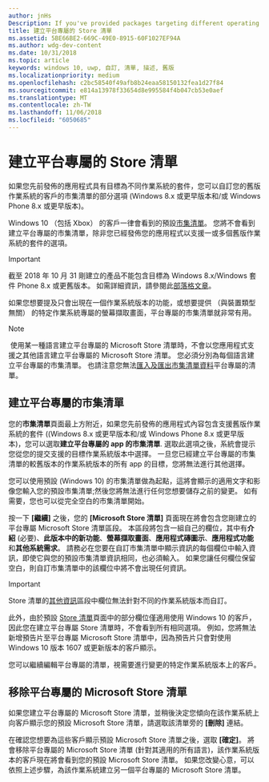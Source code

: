 ```yaml
---
author: jnHs
Description: If you've provided packages targeting different operating systems, you have the option to customize parts of your Store listing for different targeted operating systems.
title: 建立平台專屬的 Store 清單
ms.assetid: 5BE66BE2-669C-49E0-8915-60F1027EF94A
ms.author: wdg-dev-content
ms.date: 10/31/2018
ms.topic: article
keywords: windows 10, uwp, 自訂, 清單, 描述, 舊版
ms.localizationpriority: medium
ms.openlocfilehash: c2bc58540f49afb8b24eaa58150132fea1d27f84
ms.sourcegitcommit: e814a13978f33654d8e995584f4b047cb53e0aef
ms.translationtype: MT
ms.contentlocale: zh-TW
ms.lasthandoff: 11/06/2018
ms.locfileid: "6050685"
---
```

# <a name="create-platform-specific-store-listings"></a>建立平台專屬的 Store 清單


如果您先前發佈的應用程式具有目標為不同作業系統的套件，您可以自訂您的舊版作業系統的客戶的市集清單的部分選項 (Windows 8.x 或更早版本和/或 Windows Phone 8.x 或更早版本)。 

Windows 10 （包括 Xbox） 的客戶一律會看到的預設[市集清單](create-app-store-listings.md)。 您將不會看到建立平台專屬的市集清單，除非您已經發佈您的應用程式以支援一或多個舊版作業系統的套件的選項。 

> [!IMPORTANT]
> 截至 2018 年 10 月 31 剛建立的產品不能包含目標為 Windows 8.x/Windows 套件 Phone 8.x 或更舊版本。 如需詳細資訊，請參閱此[部落格文章](https://blogs.windows.com/buildingapps/2018/08/20/important-dates-regarding-apps-with-windows-phone-8-x-and-earlier-and-windows-8-8-1-packages-submitted-to-microsoft-store/#SzKghBbqDMlmAO4c.97)。

如果您想要提及只會出現在一個作業系統版本的功能，或想要提供 （與裝置類型無關） 的特定作業系統專屬的螢幕擷取畫面，平台專屬的市集清單就非常有用。

> [!NOTE]
> 使用某一種語言建立平台專屬的 Microsoft Store 清單時，不會以您應用程式支援之其他語言建立平台專屬的 Microsoft Store 清單。 您必須分別為每個語言建立平台專屬的市集清單。 也請注意您無法[匯入及匯出市集清單資料](import-and-export-store-listings.md)平台專屬的清單。


## <a name="creating-a-platform-specific-store-listing"></a>建立平台專屬的市集清單

您的**市集清單**頁面最上方附近，如果您先前發佈的應用程式內容包含支援舊版作業系統的套件 ((Windows 8.x 或更早版本和/或 Windows Phone 8.x 或更早版本)，您可以選取**建立平台專屬的 app 的市集清單**. 選取此選項之後，系統會提示您從您的提交支援的目標作業系統版本中選擇。 一旦您已經建立平台專屬的市集清單的較舊版本的作業系統版本的所有 app 的目標，您將無法進行其他選擇。

您可以使用預設 (Windows 10) 的市集清單做為起點，這將會顯示的適用文字和影像您輸入您的預設市集清單;然後您將無法進行任何您想要儲存之前的變更。 如有需要，您也可以從完全空白的市集清單開始。

按一下 **\[繼續\]** 之後，您的 **\[Microsoft Store 清單\]** 頁面現在將會包含您剛建立的平台專屬 Microsoft Store 清單區段。 本區段將包含一組自己的欄位，其中有**介紹** (必要)、**此版本中的新功能**、**螢幕擷取畫面**、**應用程式磚圖示**、**應用程式功能**和**其他系統需求**。 請務必在您要在自訂市集清單中顯示資訊的每個欄位中輸入資訊，即使它與您的預設市集清單資訊相同，也必須輸入。 如果您讓任何欄位保留空白，則自訂市集清單中的該欄位中將不會出現任何資訊。

> [!IMPORTANT]
> Store 清單的[其他資訊](create-app-store-listings.md#additional-information)區段中欄位無法針對不同的作業系統版本而自訂。
> 
> 此外，由於預設 [Store 清單](create-app-store-listings.md)頁面中的部分欄位僅適用使用 Windows 10 的客戶，因此您在建立平台專屬 Store 清單時，不會看到所有相同選項。 例如，您將無法新增預告片至平台專屬 Microsoft Store 清單中，因為預告片只會對使用 Windows 10 版本 1607 或更新版本的客戶顯示。 

您可以繼續編輯平台專屬的清單，視需要進行變更的特定作業系統版本上的客戶。


## <a name="removing-a-platform-specific-store-listing"></a>移除平台專屬的 Microsoft Store 清單

如果您建立平台專屬的 Microsoft Store 清單，並稍後決定您傾向在該作業系統上向客戶顯示您的預設 Microsoft Store 清單，請選取該清單旁的 **\[刪除\]** 連結。

在確認您想要為這些客戶顯示預設 Microsoft Store 清單之後，選取 **\[確定\]**。 將會移除平台專屬的 Microsoft Store 清單 (針對其適用的所有語言)，該作業系統版本的客戶現在將會看到您的預設 Microsoft Store 清單。 如果您改變心意，可以依照上述步驟，為該作業系統建立另一個平台專屬的 Microsoft Store 清單。
 

 




